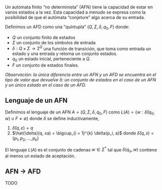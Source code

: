Un autómata finito “no determinista” (AFN) tiene la capacidad de estar en varios estados a la vez. Esta capacidad a menudo se expresa como la posibilidad de que el autómata “conjeture” algo acerca de su entrada.

Definimos un AFD como una "quíntupla" $(Q,\Sigma,\delta, q_0, F)$ donde:
- $Q$ un conjunto finito de estados
- $\Sigma$ un conjunto de los símbolos de entrada
- $\delta : Q \times \Sigma \rightarrow 2^Q$ una función de transición, que toma como entrada un estado y una entrada y retorna un conjunto estados.
- $q_0$ un estado inicial, perteneciente a $Q$.
- $F$ un conjunto de estados finales.

*Observación: la única diferencia entre un AFN y un AFD se encuentra en el tipo de valor que devuelve $\delta$: un conjunto de estados en el caso de un AFN y un único estado en el caso de un AFD.*

## Lenguaje de un AFN
Definimos el lenguaje de un AFN $A=(Q,\Sigma,\delta, q_0, F)$ como $L(A)=\{w:\hat{\delta}(q_0,w) \cup F \neq \emptyset \}$ donde $\delta$ se define inductivamente,
1. $\hat{\delta}(q, \varepsilon) = q$
2. $\hat{\delta}(q, xa) = \bigcup_{i = 1}^{k} \delta(p_i, a)$ donde $\hat{\delta}(q,x)=\{p_1,p_2,...,p_k\}$ 

El lenguaje $L(A)$ es el conjunto de cadenas $w \in \Sigma^*$ tal que $\delta(q_o, w)$ contiene al menos un estado de aceptación.

## AFN $\rightarrow$ AFD
TODO
